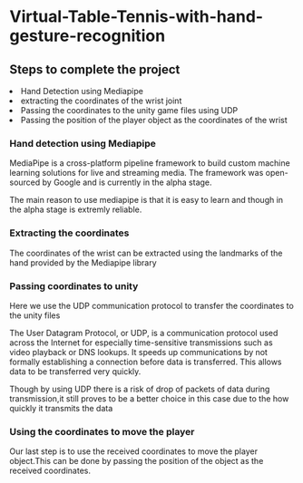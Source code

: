 # Virtual-Table-Tennis-with-hand-gesture-recognition
<H2>Steps to complete the project</H2>
<li>Hand Detection using Mediapipe</li>
<li>extracting the coordinates of the wrist joint</li>
<li>Passing the coordinates to the unity game files using UDP</li>
<li>Passing the position of the player object as the coordinates of the wrist</li>

<H3>Hand detection using Mediapipe</H3>
<p>MediaPipe is a cross-platform pipeline framework to build custom machine learning solutions for live and streaming media. The framework was open-sourced by Google and is currently in the alpha stage.</p>
<p>The main reason to use mediapipe is that it is easy to learn and though in the alpha stage is extremly reliable.</p>

<H3>Extracting the coordinates</H3>
<p>The coordinates of the wrist can be extracted using the landmarks of the hand provided by the Mediapipe library</p>

<H3>Passing coordinates to unity</H3>
<p>Here we use the UDP communication protocol to transfer the coordinates to the unity files</p>
<p>The User Datagram Protocol, or UDP, is a communication protocol used across the Internet for especially time-sensitive transmissions such as video playback or DNS lookups. It speeds up communications by not formally establishing a connection before data is transferred. This allows data to be transferred very quickly.</p>

<p>Though by using UDP there is a risk of drop of packets of data during transmission,it still proves to be a better choice in this case due to the how quickly it transmits the data </p>

<H3>Using the coordinates to move the player</H3>

<p>Our last step is to use the received coordinates to move the player object.This can be done by passing the position of the object as the received coordinates.</p>
